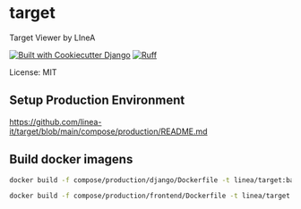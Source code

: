 # target

Target Viewer by LIneA

[![Built with Cookiecutter Django](https://img.shields.io/badge/built%20with-Cookiecutter%20Django-ff69b4.svg?logo=cookiecutter)](https://github.com/cookiecutter/cookiecutter-django/)
[![Ruff](https://img.shields.io/endpoint?url=https://raw.githubusercontent.com/astral-sh/ruff/main/assets/badge/v2.json)](https://github.com/astral-sh/ruff)

License: MIT

## Setup Production Environment
https://github.com/linea-it/target/blob/main/compose/production/README.md

## Build docker imagens

```bash
docker build -f compose/production/django/Dockerfile -t linea/target:backend_$(git describe --always) .

docker build -f compose/production/frontend/Dockerfile -t linea/target:frontend_$(git describe --always) .
```